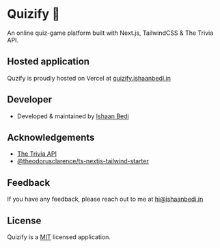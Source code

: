 # Quizify 🎯

An online quiz-game platform built with Next.js, TailwindCSS & The Trivia API.

## Hosted application

Quzify is proudly hosted on Vercel at [quizify.ishaanbedi.in](https://quizify.ishaanbedi.in/)

## Developer

- Developed & maintained by [Ishaan Bedi](https://www.ishaanbedi.in/)

## Acknowledgements

- [The Trivia API](https://the-trivia-api.com/)
- [@theodorusclarence/ts-nextjs-tailwind-starter](https://github.com/theodorusclarence/ts-nextjs-tailwind-starter)

## Feedback

If you have any feedback, please reach out to me at hi@ishaanbedi.in

## **License**

Quizify is a [MIT](https://choosealicense.com/licenses/mit/) licensed application.
